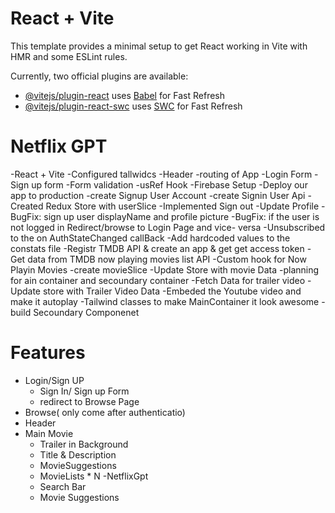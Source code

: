 # React + Vite

This template provides a minimal setup to get React working in Vite with HMR and some ESLint rules.

Currently, two official plugins are available:

- [@vitejs/plugin-react](https://github.com/vitejs/vite-plugin-react/blob/main/packages/plugin-react/README.md) uses [Babel](https://babeljs.io/) for Fast Refresh
- [@vitejs/plugin-react-swc](https://github.com/vitejs/vite-plugin-react-swc) uses [SWC](https://swc.rs/) for Fast Refresh

# Netflix GPT
 -React + Vite
 -Configured tallwidcs
 -Header
 -routing of App
 -Login Form
 -Sign up form
 -Form validation
 -usRef Hook
 -Firebase Setup
 -Deploy our app to production
 -create Signup User Account
 -create Signin User Api
 -Created Redux Store with  userSlice
 -Implemented Sign out 
 -Update Profile
 -BugFix: sign up user displayName and profile picture 
 -BugFix: if the user is not logged in Redirect/browse to Login Page and vice- versa
 -Unsubscribed to the on AuthStateChanged callBack
 -Add hardcoded values to the constats file
 -Registr TMDB API & create an app & get get access token
 -Get data from TMDB now playing movies list API
 -Custom hook for Now Playin Movies
 -create movieSlice
 -Update Store with movie Data
 -planning for ain container and secoundary container
 -Fetch Data for trailer video
 -Update store with Trailer Video Data
 -Embeded the Youtube video and make it autoplay 
 -Tailwind classes to make MainContainer  it look  awesome
 -build Secoundary Componenet 

 # Features
 - Login/Sign UP
    - Sign In/ Sign up Form
    - redirect to Browse Page
 - Browse( only come after authenticatio)
  - Header
  - Main Movie
    - Trailer in Background
    - Title & Description
    - MovieSuggestions
    - MovieLists * N
 -NetflixGpt 
    - Search Bar
    - Movie Suggestions